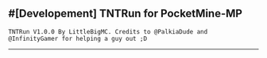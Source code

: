 #[Developement] TNTRun for PocketMine-MP
---------
```      
TNTRun V1.0.0 By LittleBigMC. Credits to @PalkiaDude and @InfinityGamer for helping a guy out ;D
```      
---------
